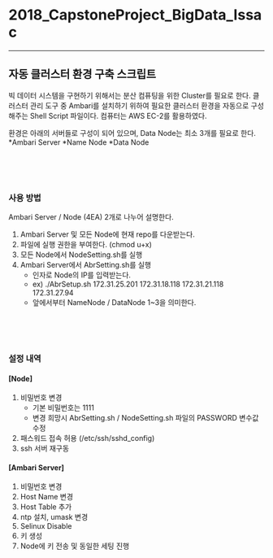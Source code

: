 # 2018_CapstoneProject_BigData_Issac

* * *

## 자동 클러스터 환경 구축 스크립트

빅 데이터 시스템을 구현하기 위해서는 분산 컴퓨팅을 위한 Cluster를 필요로 한다.
클러스터 관리 도구 중 Ambari를 설치하기 위하여 필요한 클러스터 환경을 자동으로 구성해주는 Shell Script 파일이다.
컴퓨터는 AWS EC-2를 활용하였다.

환경은 아래의 서버들로 구성이 되어 있으며, Data Node는 최소 3개를 필요로 한다.
*Ambari Server
*Name Node
*Data Node

<br><br><br>
### 사용 방법
Ambari Server / Node (4EA) 2개로 나누어 설명한다.

1. Ambari Server 및 모든 Node에 현재 repo를 다운받는다.
2. 파일에 실행 권한을 부여한다. (chmod u+x)
3. 모든 Node에서 NodeSetting.sh를 실행
4. Ambari Server에서 AbrSetting.sh를 실행
	- 인자로 Node의 IP를 입력받는다.
	- ex) ./AbrSetup.sh 172.31.25.201 172.31.18.118 172.31.21.118 172.31.27.94
	- 앞에서부터 NameNode / DataNode 1~3을 의미한다.

<br><br><br>
### 설정 내역
#### [Node]
1. 비밀번호 변경
	- 기본 비밀번호는 1111
	- 변경 희망시 AbrSetting.sh / NodeSetting.sh 파일의 PASSWORD 변수값 수정
2. 패스워드 접속 허용 (/etc/ssh/sshd_config)
3. ssh 서버 재구동

#### [Ambari Server]
1. 비밀번호 변경
2. Host Name 변경
3. Host Table 추가
4. ntp 설치, umask 변경
5. Selinux Disable
6. 키 생성
7. Node에 키 전송 및 동일한 세팅 진행

